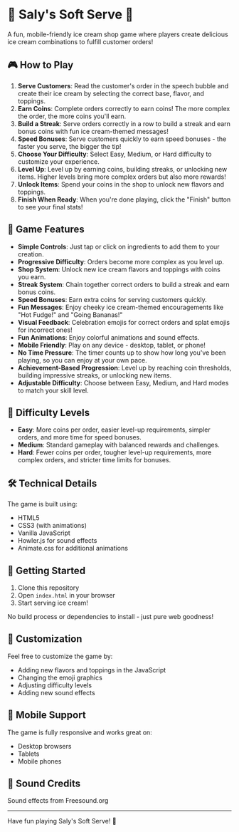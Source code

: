 # 🍦 Saly's Soft Serve 🍦

A fun, mobile-friendly ice cream shop game where players create delicious ice cream combinations to fulfill customer orders!

## 🎮 How to Play

1. **Serve Customers**: Read the customer's order in the speech bubble and create their ice cream by selecting the correct base, flavor, and toppings.
2. **Earn Coins**: Complete orders correctly to earn coins! The more complex the order, the more coins you'll earn.
3. **Build a Streak**: Serve orders correctly in a row to build a streak and earn bonus coins with fun ice cream-themed messages!
4. **Speed Bonuses**: Serve customers quickly to earn speed bonuses - the faster you serve, the bigger the tip!
5. **Choose Your Difficulty**: Select Easy, Medium, or Hard difficulty to customize your experience.
6. **Level Up**: Level up by earning coins, building streaks, or unlocking new items. Higher levels bring more complex orders but also more rewards!
7. **Unlock Items**: Spend your coins in the shop to unlock new flavors and toppings.
8. **Finish When Ready**: When you're done playing, click the "Finish" button to see your final stats!

## 🍨 Game Features

- **Simple Controls**: Just tap or click on ingredients to add them to your creation.
- **Progressive Difficulty**: Orders become more complex as you level up.
- **Shop System**: Unlock new ice cream flavors and toppings with coins you earn.
- **Streak System**: Chain together correct orders to build a streak and earn bonus coins.
- **Speed Bonuses**: Earn extra coins for serving customers quickly.
- **Fun Messages**: Enjoy cheeky ice cream-themed encouragements like "Hot Fudge!" and "Going Bananas!"
- **Visual Feedback**: Celebration emojis for correct orders and splat emojis for incorrect ones!
- **Fun Animations**: Enjoy colorful animations and sound effects.
- **Mobile Friendly**: Play on any device - desktop, tablet, or phone!
- **No Time Pressure**: The timer counts up to show how long you've been playing, so you can enjoy at your own pace.
- **Achievement-Based Progression**: Level up by reaching coin thresholds, building impressive streaks, or unlocking new items.
- **Adjustable Difficulty**: Choose between Easy, Medium, and Hard modes to match your skill level.

## 🎯 Difficulty Levels

- **Easy**: More coins per order, easier level-up requirements, simpler orders, and more time for speed bonuses.
- **Medium**: Standard gameplay with balanced rewards and challenges.
- **Hard**: Fewer coins per order, tougher level-up requirements, more complex orders, and stricter time limits for bonuses.

## 🛠️ Technical Details

The game is built using:
- HTML5
- CSS3 (with animations)
- Vanilla JavaScript
- Howler.js for sound effects
- Animate.css for additional animations

## 🚀 Getting Started

1. Clone this repository
2. Open `index.html` in your browser
3. Start serving ice cream!

No build process or dependencies to install - just pure web goodness!

## 🎨 Customization

Feel free to customize the game by:
- Adding new flavors and toppings in the JavaScript
- Changing the emoji graphics
- Adjusting difficulty levels
- Adding new sound effects

## 📱 Mobile Support

The game is fully responsive and works great on:
- Desktop browsers
- Tablets
- Mobile phones

## 🎵 Sound Credits

Sound effects from Freesound.org

---

Have fun playing Saly's Soft Serve! 🍦 